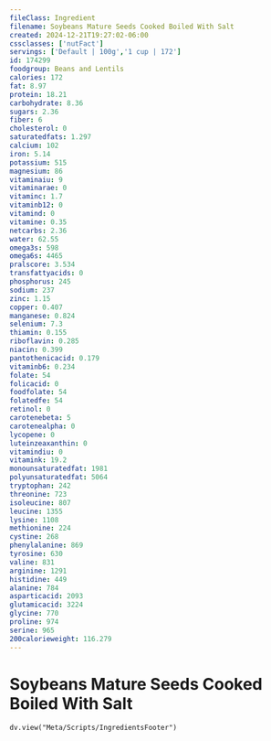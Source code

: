 ```yaml
---
fileClass: Ingredient
filename: Soybeans Mature Seeds Cooked Boiled With Salt
created: 2024-12-21T19:27:02-06:00
cssclasses: ['nutFact']
servings: ['Default | 100g','1 cup | 172']
id: 174299
foodgroup: Beans and Lentils
calories: 172
fat: 8.97
protein: 18.21
carbohydrate: 8.36
sugars: 2.36
fiber: 6
cholesterol: 0
saturatedfats: 1.297
calcium: 102
iron: 5.14
potassium: 515
magnesium: 86
vitaminaiu: 9
vitaminarae: 0
vitaminc: 1.7
vitaminb12: 0
vitamind: 0
vitamine: 0.35
netcarbs: 2.36
water: 62.55
omega3s: 598
omega6s: 4465
pralscore: 3.534
transfattyacids: 0
phosphorus: 245
sodium: 237
zinc: 1.15
copper: 0.407
manganese: 0.824
selenium: 7.3
thiamin: 0.155
riboflavin: 0.285
niacin: 0.399
pantothenicacid: 0.179
vitaminb6: 0.234
folate: 54
folicacid: 0
foodfolate: 54
folatedfe: 54
retinol: 0
carotenebeta: 5
carotenealpha: 0
lycopene: 0
luteinzeaxanthin: 0
vitamindiu: 0
vitamink: 19.2
monounsaturatedfat: 1981
polyunsaturatedfat: 5064
tryptophan: 242
threonine: 723
isoleucine: 807
leucine: 1355
lysine: 1108
methionine: 224
cystine: 268
phenylalanine: 869
tyrosine: 630
valine: 831
arginine: 1291
histidine: 449
alanine: 784
asparticacid: 2093
glutamicacid: 3224
glycine: 770
proline: 974
serine: 965
200calorieweight: 116.279
---
```


# Soybeans Mature Seeds Cooked Boiled With Salt

```dataviewjs
dv.view("Meta/Scripts/IngredientsFooter")
```